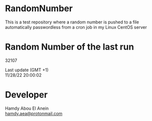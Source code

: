 # RandomNumber    
This is a test repository where a random number is pushed to a file automatically passwordless from a cron job in my Linux CentOS server    
# Random Number of the last run   
32107
      
Last update (GMT +1)    
11/28/22 20:00:02
# Developer    
Hamdy Abou El Anein   
hamdy.aea@protonmail.com
